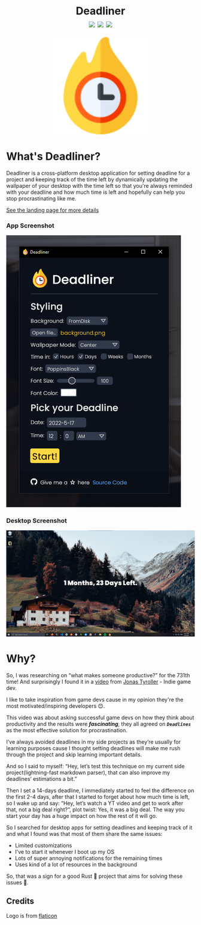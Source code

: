 <h1 align="center">Deadliner
<div align="center">
<img src="https://github.com/YassinEldeeb/deadliner/actions/workflows/Tests.yml/badge.svg"/>
<img src="https://img.shields.io/badge/PRs-welcome-brightgreen.svg"/>
<img src="https://img.shields.io/badge/license-MIT-blue"/>
</div>
</h1>
  
<p align="center"><img width="260px" src="https://github.com/YassinEldeeb/deadliner/blob/a57be0a27e3de2034f6a61a100db6168b2fab147/assets/icon.png"/></p>

# What's Deadliner?
Deadliner is a cross-platform desktop application for setting deadline for a project and keeping track of the time left by dynamically updating the wallpaper of your desktop with the time left so that you're always reminded with your deadline and how much time is left and hopefully can help you stop procrastinating like me.

[See the landing page for more details](https://deadliner.vercel.app/)

### App Screenshot
![Screenshot](https://github.com/YassinEldeeb/deadliner/blob/main/.github/images/app-gui.png)

### Desktop Screenshot
![Screenshot](https://github.com/YassinEldeeb/deadliner/blob/main/.github/images/desktop.png)

# Why?

So, I was researching on “what makes someone productive?” for the 731th time! And surprisingly I found it in a [video](https://www.youtube.com/watch?v=PzdGhVzQmJ8) from [Jonas Tyroller](https://www.youtube.com/c/JonasTyroller) - Indie game dev.

I like to take inspiration from game devs cause in my opinion they're the most  motivated/inspiring developers 😊.

This video was about asking successful game devs on how they think about productivity and the results were ***fascinating***, they all agreed on ***`Deadlines`*** as the most effective solution for procrastination.

I’ve always avoided deadlines in my side projects as they’re usually for learning purposes cause 
I thought setting deadlines will make me rush through the project and skip learning important details.

And so I said to myself: “Hey, let’s test this technique on my current side project(lightning-fast markdown parser), that can also improve my deadlines’ estimations a bit.”

Then I set a 14-days deadline, I immediately started to feel the difference on the first 2-4 days, after that I started to forget about how much time is left, so I wake up and say: “Hey, let’s watch a YT video and get to work after that, not a big deal right?”, plot twist: Yes, it was a big deal. The way you start your day has a huge impact on how the rest of it will go.

So I searched for desktop apps for setting deadlines and keeping track of it and what I found was that most of them share the same issues:

- Limited customizations
- I’ve to start it whenever I boot up my OS
- Lots of super annoying notifications for the remaining times
- Uses kind of a lot of resources in the background

So, that was a sign for a good Rust 🦀 project that aims for solving these issues 💪.

## Credits
Logo is from [flaticon](https://www.flaticon.com/premium-icon/deadline_2838628?term=deadline&page=1&position=19&page=1&position=19&related_id=2838628&origin=search)

